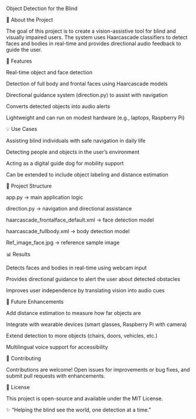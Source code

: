 Object Detection for the Blind

📌 About the Project

The goal of this project is to create a vision-assistive tool for blind and visually impaired users. The system uses Haarcascade classifiers to detect faces and bodies in real-time and provides directional audio feedback to guide the user.

🔑 Features

Real-time object and face detection

Detection of full body and frontal faces using Haarcascade models

Directional guidance system (direction.py) to assist with navigation

Converts detected objects into audio alerts

Lightweight and can run on modest hardware (e.g., laptops, Raspberry Pi)

💡 Use Cases

Assisting blind individuals with safe navigation in daily life

Detecting people and objects in the user’s environment

Acting as a digital guide dog for mobility support

Can be extended to include object labeling and distance estimation

📂 Project Structure

app.py → main application logic

direction.py → navigation and directional assistance

haarcascade_frontalface_default.xml → face detection model

haarcascade_fullbody.xml → body detection model

Ref_image_face.jpg → reference sample image

📊 Results

Detects faces and bodies in real-time using webcam input

Provides directional guidance to alert the user about detected obstacles

Improves user independence by translating vision into audio cues

🔮 Future Enhancements

Add distance estimation to measure how far objects are

Integrate with wearable devices (smart glasses, Raspberry Pi with camera)

Extend detection to more objects (chairs, doors, vehicles, etc.)

Multilingual voice support for accessibility

🤝 Contributing

Contributions are welcome! Open issues for improvements or bug fixes, and submit pull requests with enhancements.

📜 License

This project is open-source and available under the MIT License.

✨ “Helping the blind see the world, one detection at a time.”
